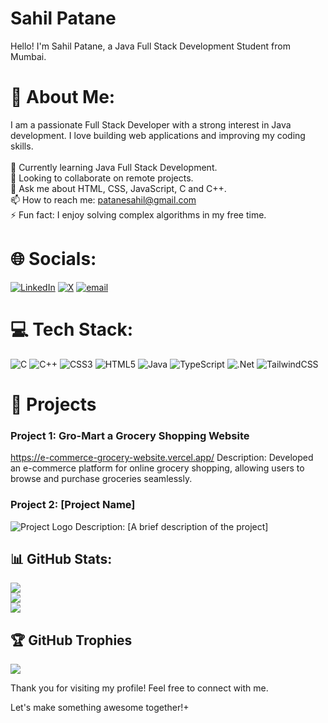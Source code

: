 # Sahil Patane

Hello! I'm Sahil Patane, a Java Full Stack Development Student from Mumbai.



# 💫 About Me:
 I am a passionate Full Stack Developer with a strong interest in Java development. I love building web applications and improving my coding skills.<br><br>🌱 Currently learning Java Full Stack Development.<br>👯 Looking to collaborate on remote projects.<br>💬 Ask me about HTML, CSS, JavaScript, C and C++.<br>📫 How to reach me: patanesahil@gmail.com<br>⚡ Fun fact: I enjoy solving complex algorithms in my free time.


# 🌐 Socials:
[![LinkedIn](https://img.shields.io/badge/LinkedIn-%230077B5.svg?logo=linkedin&logoColor=white)](https://linkedin.com/in/https://www.linkedin.com/feed/)  [![X](https://img.shields.io/badge/X-black.svg?logo=X&logoColor=white)](https://x.com/https://x.com/home) [![email](https://img.shields.io/badge/Email-D14836?logo=gmail&logoColor=white)](mailto:patanesahil@gmail.com) 


# 💻 Tech Stack:
![C](https://img.shields.io/badge/c-%2300599C.svg?style=plastic&logo=c&logoColor=white) ![C++](https://img.shields.io/badge/c++-%2300599C.svg?style=plastic&logo=c%2B%2B&logoColor=white) ![CSS3](https://img.shields.io/badge/css3-%231572B6.svg?style=plastic&logo=css3&logoColor=white) ![HTML5](https://img.shields.io/badge/html5-%23E34F26.svg?style=plastic&logo=html5&logoColor=white) ![Java](https://img.shields.io/badge/java-%23ED8B00.svg?style=plastic&logo=openjdk&logoColor=white) ![TypeScript](https://img.shields.io/badge/typescript-%23007ACC.svg?style=plastic&logo=typescript&logoColor=white) ![.Net](https://img.shields.io/badge/.NET-5C2D91?style=plastic&logo=.net&logoColor=white) ![TailwindCSS](https://img.shields.io/badge/tailwindcss-%2338B2AC.svg?style=plastic&logo=tailwind-css&logoColor=white)


# 🚀 Projects

### Project 1: Gro-Mart a Grocery Shopping Website
https://e-commerce-grocery-website.vercel.app/
Description: Developed an e-commerce platform for online grocery shopping, allowing users to browse and purchase groceries seamlessly.

### Project 2: [Project Name]
![Project Logo](https://via.placeholder.com/50) <!-- Replace with your project logo URL -->
Description: [A brief description of the project]


## 📊 GitHub Stats:
![](https://github-readme-stats.vercel.app/api?username=SahilPatane46&theme=dark&hide_border=false&include_all_commits=true&count_private=false)<br/>
![](https://github-readme-streak-stats.herokuapp.com/?user=SahilPatane46&theme=dark&hide_border=false)<br/>
![](https://github-readme-stats.vercel.app/api/top-langs/?username=SahilPatane46&theme=dark&hide_border=false&include_all_commits=true&count_private=false&layout=compact)


## 🏆 GitHub Trophies
![](https://github-profile-trophy.vercel.app/?username=SahilPatane46&theme=default&no-frame=false&no-bg=false&margin-w=4)


Thank you for visiting my profile! Feel free to connect with me.

Let's make something awesome together!+
